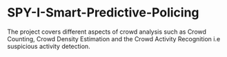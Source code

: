# SPY-I-Smart-Predictive-Policing
The project covers different aspects of crowd analysis such as Crowd Counting, Crowd Density Estimation and the Crowd Activity Recognition i.e suspicious activity detection.
